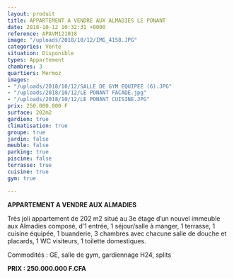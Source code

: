 ```yaml
---
layout: produit
title: APPARTEMENT A VENDRE AUX ALMADIES LE PONANT
date: 2018-10-12 10:32:31 +0000
reference: APAVM121018
image: "/uploads/2018/10/12/IMG_4158.JPG"
categories: Vente
situation: Disponible
types: Appartement
chambres: 3
quartiers: Mermoz
images:
- "/uploads/2018/10/12/SALLE DE GYM EQUIPEE (6).JPG"
- "/uploads/2018/10/12/LE PONANT FACADE.jpg"
- "/uploads/2018/10/12/LE PONANT CUISINE.JPG"
prix: 250.000.000 F
surface: 202m2
gardien: true
climatisation: true
groupe: true
jardin: false
meuble: false
parking: true
piscine: false
terrasse: true
cuisine: true
gym: true

---
```

**APPARTEMENT A VENDRE AUX ALMADIES** 

Très joli appartement de 202 m2 situé au 3e étage d’un nouvel immeuble aux Almadies composé, d’1 entrée, 1 séjour/salle à manger, 1 terrasse, 1 cuisine équipée, 1 buanderie, 3 chambres avec chacune salle de douche et placards, 1 WC visiteurs, 1 toilette domestiques.

Commodités : GE, salle de gym, gardiennage H24, splits

**PRIX : 250.000.000 F.CFA**